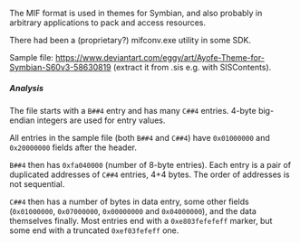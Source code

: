 The MIF format is used in themes for Symbian, and also probably in arbitrary applications to pack and access resources.

There had been a (proprietary?) mifconv.exe utility in some SDK.

Sample file: https://www.deviantart.com/eggy/art/Ayofe-Theme-for-Symbian-S60v3-58630819 (extract it from .sis e.g. with SISContents).

##### Analysis

The file starts with a `B##4` entry and has many `C##4` entries. 4-byte big-endian integers are used for entry values.

All entries in the sample file (both `B##4` and `C##4`) have `0x01000000` and `0x20000000` fields after the header.

`B##4` then has `0xfa040000` (number of 8-byte entries). Each entry is a pair of duplicated addresses of `C##4` entries, 4+4 bytes. The order of addresses is not sequential.

`C##4` then has a number of bytes in data entry, some other fields (`0x01000000`, `0x07000000`, `0x00000000` and `0x04000000`), and the data themselves finally. Most entries end with a `0xe803fefefeff` marker, but some end with a truncated `0xef03fefeff` one.
